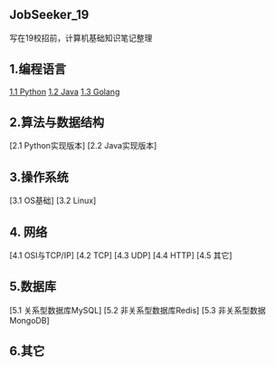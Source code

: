 ## JobSeeker_19
写在19校招前，计算机基础知识笔记整理

## 1.编程语言

 [1.1 Python](编程语言/Python.md)
 [1.2 Java](编程语言/Java.md)
 [1.3 Golang](编程语言/Golang.md)

## 2.算法与数据结构

 [2.1 Python实现版本]
 [2.2 Java实现版本]

## 3.操作系统
 [3.1 OS基础]
 [3.2 Linux]

## 4. 网络
 [4.1 OSI与TCP/IP]
 [4.2 TCP]
 [4.3 UDP]
 [4.4 HTTP]
 [4.5 其它]

## 5.数据库
 [5.1 关系型数据库MySQL]
 [5.2 非关系型数据库Redis]
 [5.3 非关系型数据MongoDB]

## 6.其它
